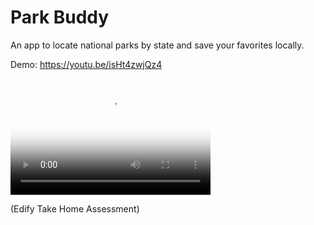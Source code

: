 # Park Buddy

An app to locate national parks by state and save your favorites locally.

Demo:
 https://youtu.be/isHt4zwjQz4 
 <video src="https://youtu.be/isHt4zwjQz4" poster="poster.jpg" width="320" height="200" controls preload></video>

(Edify Take Home Assessment)
